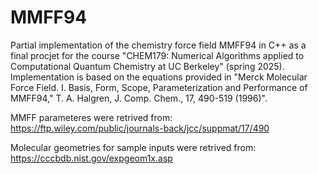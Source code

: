 # MMFF94
Partial implementation of the chemistry force field MMFF94 in C++ as a final procjet for the course "CHEM179: Numerical Algorithms applied to Computational Quantum Chemistry at UC Berkeley" (spring 2025). Implementation is based on the equations provided in "Merck Molecular Force Field. I. Basis, Form, Scope, Parameterization and Performance of MMFF94," T. A. Halgren, J. Comp. Chem., 17, 490-519 (1996)". 

MMFF parameteres were retrived from: https://ftp.wiley.com/public/journals-back/jcc/suppmat/17/490

Molecular geometries for sample inputs were retrived from: https://cccbdb.nist.gov/expgeom1x.asp
